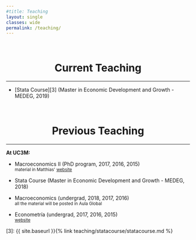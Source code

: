 ```yaml
---
#title: Teaching
layout: single
classes: wide
permalink: /teaching/
---
```

<br/> 


# <center> Current Teaching </center>
- - -

  * [Stata Course][3] (Master in Economic Development and Growth - MEDEG, 2019)


<br/> 


# <center> Previous Teaching </center>
- - -

**At UC3M:**

  * Macroeconomics II (PhD program, 2017, 2016, 2015)<br/> 
   <sup> material in  Matthias' [website][1]<sup>    

  * Stata Course (Master in Economic Development and Growth - MEDEG, 2018)

  * Macroeconomics (undergrad, 2018, 2017, 2016) <br/> 
   <sup> all the material will be  posted in Aula Global<sup>    


  * Econometría (undergrad, 2017, 2016, 2015) <br/> 
   <sup> [website][2] <sup>    
  

[1]: http://www.eco.uc3m.es/~mkredler/Teaching_PastCourses.html
[2]: http://www.eco.uc3m.es/docencia/econometria/index.html
[3]: {{ site.baseurl }}{% link teaching/statacourse/statacourse.md %}
